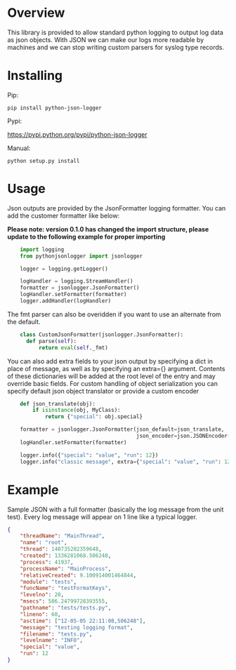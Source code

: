 Overview
=======
This library is provided to allow standard python logging to output log data as json objects. With JSON we can make our logs more readable by machines and we can stop writing custom parsers for syslog type records.

Installing
==========
Pip:

    pip install python-json-logger

Pypi:

   https://pypi.python.org/pypi/python-json-logger 

Manual:

    python setup.py install

Usage
=====

Json outputs are provided by the JsonFormatter logging formatter. You can add the customer formatter like below:

**Please note: version 0.1.0 has changed the import structure, please update to the following example for proper importing**

```python
    import logging
    from pythonjsonlogger import jsonlogger

    logger = logging.getLogger()

    logHandler = logging.StreamHandler()
    formatter = jsonlogger.JsonFormatter()
    logHandler.setFormatter(formatter)
    logger.addHandler(logHandler)
```
The fmt parser can also be overidden if you want to use an alternate from the default.

```python
    class CustomJsonFormatter(jsonlogger.JsonFormatter):
      def parse(self):
          return eval(self._fmt)
```

You can also add extra fields to your json output by specifying a dict in place of message, as well as by specifying an extra={} argument.
Contents of these dictionaries will be added at the root level of the entry and may override basic fields.
For custom handling of object serialization you can specify default json object translator or provide a custom encoder

```python
    def json_translate(obj):
        if isinstance(obj, MyClass):
            return {"special": obj.special}

    formatter = jsonlogger.JsonFormatter(json_default=json_translate,
                                         json_encoder=json.JSONEncoder())
    logHandler.setFormatter(formatter)

    logger.info({"special": "value", "run": 12})
    logger.info("classic message", extra={"special": "value", "run": 12})
```

Example
=======

Sample JSON with a full formatter (basically the log message from the unit test). Every log message will appear on 1 line like a typical logger.

```json
{
    "threadName": "MainThread", 
    "name": "root", 
    "thread": 140735202359648, 
    "created": 1336281068.506248, 
    "process": 41937, 
    "processName": "MainProcess", 
    "relativeCreated": 9.100914001464844, 
    "module": "tests", 
    "funcName": "testFormatKeys", 
    "levelno": 20, 
    "msecs": 506.24799728393555, 
    "pathname": "tests/tests.py", 
    "lineno": 60, 
    "asctime": ["12-05-05 22:11:08,506248"], 
    "message": "testing logging format", 
    "filename": "tests.py", 
    "levelname": "INFO",
    "special": "value",
    "run": 12
}
```
